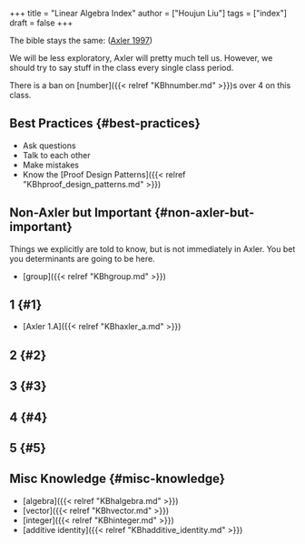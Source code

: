 +++
title = "Linear Algebra Index"
author = ["Houjun Liu"]
tags = ["index"]
draft = false
+++

The bible stays the same: (<a href="#citeproc_bib_item_1">Axler 1997</a>)

We will be less exploratory, Axler will pretty much tell us. However, we should try to say stuff in the class every single class period.

There is a ban on [number]({{< relref "KBhnumber.md" >}})s over 4 on this class.


## Best Practices {#best-practices}

-   Ask questions
-   Talk to each other
-   Make mistakes
-   Know the [Proof Design Patterns]({{< relref "KBhproof_design_patterns.md" >}})


## Non-Axler but Important {#non-axler-but-important}

Things we explicitly are told to know, but is not immediately in Axler. You bet you determinants are going to be here.

-   [group]({{< relref "KBhgroup.md" >}})


## 1 {#1}

-   [Axler 1.A]({{< relref "KBhaxler_a.md" >}})


## 2 {#2}


## 3 {#3}


## 4 {#4}


## 5 {#5}


## Misc Knowledge {#misc-knowledge}

-   [algebra]({{< relref "KBhalgebra.md" >}})
-   [vector]({{< relref "KBhvector.md" >}})
-   [integer]({{< relref "KBhinteger.md" >}})
-   [additive identity]({{< relref "KBhadditive_identity.md" >}})